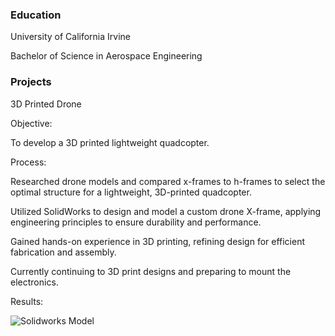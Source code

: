 ### Education
University of California Irvine

Bachelor of Science in Aerospace Engineering



### Projects
3D Printed Drone

Objective: 

To develop a 3D printed lightweight quadcopter.




Process:

Researched drone models and compared x-frames to h-frames to select the optimal structure for a lightweight, 3D-printed quadcopter.

Utilized SolidWorks to design and model a custom drone X-frame, applying engineering principles to ensure durability and performance.

Gained hands-on experience in 3D printing, refining design for efficient fabrication and assembly.

Currently continuing to 3D print designs and preparing to mount the electronics.




Results:

![Solidworks Model](/assets/img/DRONEASSEM.JPG)


